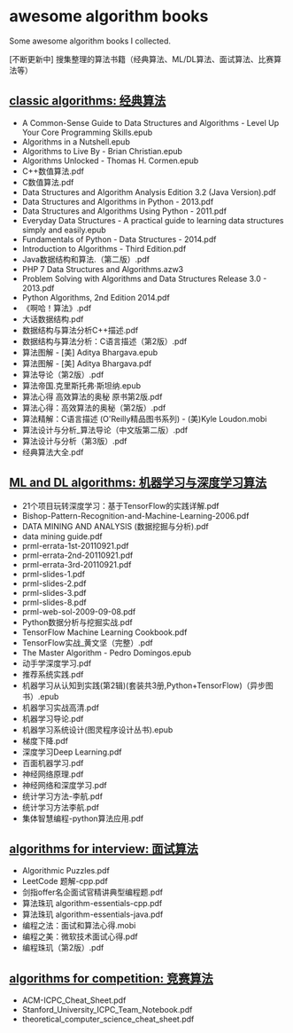 # awesome algorithm books
Some awesome algorithm books I collected.

[不断更新中] 搜集整理的算法书籍（经典算法、ML/DL算法、面试算法、比赛算法等） 

## [classic algorithms: 经典算法](https://github.com/bat67/awesome-algorithm-books/tree/master/classic%20algorithms)

* A Common-Sense Guide to Data Structures and Algorithms - Level Up Your Core Programming Skills.epub
* Algorithms in a Nutshell.epub
* Algorithms to Live By - Brian Christian.epub
* Algorithms Unlocked - Thomas H. Cormen.epub
* C++数值算法.pdf
* C数值算法.pdf
* Data Structures and Algorithm Analysis Edition 3.2 (Java Version).pdf
* Data Structures and Algorithms in Python - 2013.pdf
* Data Structures and Algorithms Using Python - 2011.pdf
* Everyday Data Structures - A practical guide to learning data structures simply and easily.epub
* Fundamentals of Python - Data Structures - 2014.pdf
* Introduction to Algorithms - Third Edition.pdf
* Java数据结构和算法.（第二版）.pdf
* PHP 7 Data Structures and Algorithms.azw3
* Problem Solving with Algorithms and Data Structures Release 3.0 - 2013.pdf
* Python Algorithms, 2nd Edition 2014.pdf
* 《啊哈！算法》.pdf
* 大话数据结构.pdf
* 数据结构与算法分析C++描述.pdf
* 数据结构与算法分析：C语言描述（第2版）.pdf
* 算法图解 - [美] Aditya Bhargava.epub
* 算法图解 - [美] Aditya Bhargava.pdf
* 算法导论（第2版）.pdf
* 算法帝国.克里斯托弗·斯坦纳.epub
* 算法心得 高效算法的奥秘 原书第2版.pdf
* 算法心得：高效算法的奥秘（第2版）.pdf
* 算法精解：C语言描述 (O'Reilly精品图书系列) - (美)Kyle Loudon.mobi
* 算法设计与分析_算法导论（中文版第二版）.pdf
* 算法设计与分析（第3版）.pdf
* 经典算法大全.pdf

## [ML and DL algorithms: 机器学习与深度学习算法](https://github.com/bat67/awesome-algorithm-books/tree/master/ML%20and%20DL%20algorithms)

* 21个项目玩转深度学习：基于TensorFlow的实践详解.pdf
* Bishop-Pattern-Recognition-and-Machine-Learning-2006.pdf
* DATA MINING AND ANALYSIS (数据挖掘与分析).pdf
* data mining guide.pdf
* prml-errata-1st-20110921.pdf
* prml-errata-2nd-20110921.pdf
* prml-errata-3rd-20110921.pdf
* prml-slides-1.pdf
* prml-slides-2.pdf
* prml-slides-3.pdf
* prml-slides-8.pdf
* prml-web-sol-2009-09-08.pdf
* Python数据分析与挖掘实战.pdf
* TensorFlow Machine Learning Cookbook.pdf
* TensorFlow实战_黄文坚（完整）.pdf
* The Master Algorithm - Pedro Domingos.epub
* 动⼿学深度学习.pdf
* 推荐系统实践.pdf
* 机器学习从认知到实践(第2辑)(套装共3册,Python+TensorFlow)（异步图书）.epub
* 机器学习实战高清.pdf
* 机器学习导论.pdf
* 机器学习系统设计(图灵程序设计丛书).epub
* 梯度下降.pdf
* 深度学习Deep Learning.pdf
* 百面机器学习.pdf
* 神经网络原理.pdf
* 神经网络和深度学习.pdf
* 统计学习方法-李航.pdf
* 统计学习方法李航.pdf
* 集体智慧编程-python算法应用.pdf

## [algorithms for interview: 面试算法](https://github.com/bat67/awesome-algorithm-books/tree/master/interview)

* Algorithmic Puzzles.pdf
* LeetCode 题解-cpp.pdf
* 剑指offer名企面试官精讲典型编程题.pdf
* 算法珠玑 algorithm-essentials-cpp.pdf
* 算法珠玑 algorithm-essentials-java.pdf
* 编程之法：面试和算法心得.mobi
* 编程之美：微软技术面试心得.pdf
* 编程珠玑（第2版）.pdf

## [algorithms for competition: 竞赛算法](https://github.com/bat67/awesome-algorithm-books/tree/master/competition)

* ACM-ICPC_Cheat_Sheet.pdf
* Stanford_University_ICPC_Team_Notebook.pdf
* theoretical_computer_science_cheat_sheet.pdf